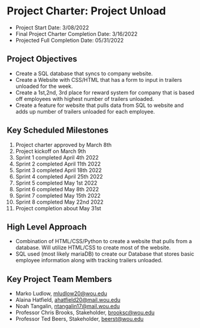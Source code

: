 # Project Charter: Project Unload

* Project Start Date: 3/08/2022
* Final Project Charter Completion Date: 3/16/2022
* Projected Full Completion Date: 05/31/2022

## Project Objectives

* Create a SQL database that syncs to company website.
* Create a Website with CSS/HTML that has a form to input in trailers unloaded for the week.
* Create a 1st,2nd, 3rd place for reward system for company that is based off employees with highest number of trailers unloaded.
* Create a feature for website that pulls data from SQL to website and adds up number of trailers unloaded for each employee.

## Key Scheduled Milestones

1. Project charter approved by March 8th
2. Project kickoff on March 9th
3. Sprint 1 completed April 4th 2022
4. Sprint 2 completed April 11th 2022
5. Sprint 3 completed April 18th 2022
6. Sprint 4 completed April 25th 2022
7. Sprint 5 completed May 1st 2022
8. Sprint 6 completed May 8th 2022
9. Sprint 7 completed May 15th 2022
10. Sprint 8 completed May 22nd 2022
11. Project completion about May 31st

## High Level Approach

* Combination of HTML/CSS/Python to create a website that pulls from a database. Will utilize HTML/CSS to create most of the website.
* SQL used (most likely mariaDB) to create our Database that stores basic employee information along with tracking trailers unloaded.

## Key Project Team Members

* Marko Ludlow, mludlow20@wou.edu
* Alaina Hatfield, ahatfield20@mail.wou.edu
* Noah Tangalin, ntangalin17@mail.wou.edu
* Professor Chris Brooks, Stakeholder, brooksc@wou.edu
* Professor Ted Beers, Stakeholder, beerst@wou.edu
